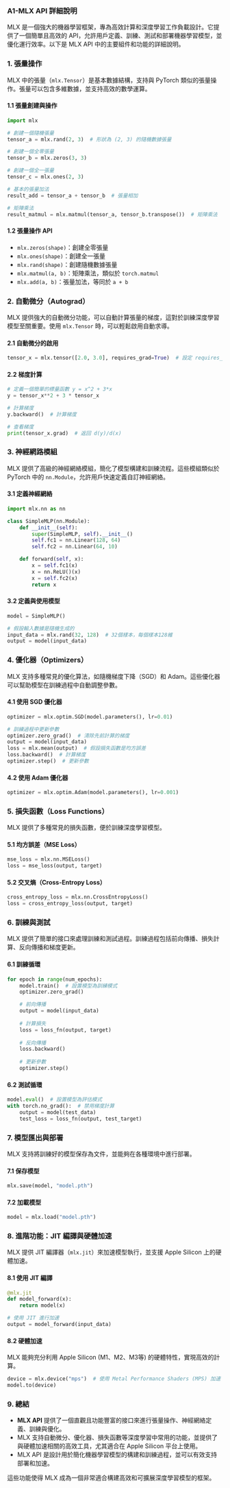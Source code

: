 ### **A1-MLX API 詳細說明**

MLX 是一個強大的機器學習框架，專為高效計算和深度學習工作負載設計。它提供了一個簡單且高效的 API，允許用戶定義、訓練、測試和部署機器學習模型，並優化運行效率。以下是 MLX API 中的主要組件和功能的詳細說明。

### **1. 張量操作**

MLX 中的張量（`mlx.Tensor`）是基本數據結構，支持與 PyTorch 類似的張量操作。張量可以包含多維數據，並支持高效的數學運算。

#### 1.1 張量創建與操作

```python
import mlx

# 創建一個隨機張量
tensor_a = mlx.rand(2, 3)  # 形狀為 (2, 3) 的隨機數據張量

# 創建一個全零張量
tensor_b = mlx.zeros(3, 3)

# 創建一個全一張量
tensor_c = mlx.ones(2, 3)

# 基本的張量加法
result_add = tensor_a + tensor_b  # 張量相加

# 矩陣乘法
result_matmul = mlx.matmul(tensor_a, tensor_b.transpose())  # 矩陣乘法
```

#### 1.2 張量操作 API
- `mlx.zeros(shape)`：創建全零張量
- `mlx.ones(shape)`：創建全一張量
- `mlx.rand(shape)`：創建隨機數據張量
- `mlx.matmul(a, b)`：矩陣乘法，類似於 `torch.matmul`
- `mlx.add(a, b)`：張量加法，等同於 `a + b`

### **2. 自動微分（Autograd）**

MLX 提供強大的自動微分功能，可以自動計算張量的梯度，這對於訓練深度學習模型至關重要。使用 `mlx.Tensor` 時，可以輕鬆啟用自動求導。

#### 2.1 自動微分的啟用

```python
tensor_x = mlx.tensor([2.0, 3.0], requires_grad=True)  # 設定 requires_grad 使張量啟用自動微分
```

#### 2.2 梯度計算

```python
# 定義一個簡單的標量函數 y = x^2 + 3*x
y = tensor_x**2 + 3 * tensor_x

# 計算梯度
y.backward()  # 計算梯度

# 查看梯度
print(tensor_x.grad)  # 返回 d(y)/d(x)
```

### **3. 神經網路模組**

MLX 提供了高級的神經網絡模組，簡化了模型構建和訓練流程。這些模組類似於 PyTorch 中的 `nn.Module`，允許用戶快速定義自訂神經網絡。

#### 3.1 定義神經網絡

```python
import mlx.nn as nn

class SimpleMLP(nn.Module):
    def __init__(self):
        super(SimpleMLP, self).__init__()
        self.fc1 = nn.Linear(128, 64)
        self.fc2 = nn.Linear(64, 10)

    def forward(self, x):
        x = self.fc1(x)
        x = nn.ReLU()(x)
        x = self.fc2(x)
        return x
```

#### 3.2 定義與使用模型

```python
model = SimpleMLP()

# 假設輸入數據是隨機生成的
input_data = mlx.rand(32, 128)  # 32個樣本，每個樣本128維
output = model(input_data)
```

### **4. 優化器（Optimizers）**

MLX 支持多種常見的優化算法，如隨機梯度下降（SGD）和 Adam。這些優化器可以幫助模型在訓練過程中自動調整參數。

#### 4.1 使用 SGD 優化器

```python
optimizer = mlx.optim.SGD(model.parameters(), lr=0.01)

# 訓練過程中更新參數
optimizer.zero_grad()  # 清除先前計算的梯度
output = model(input_data)
loss = mlx.mean(output)  # 假設損失函數是均方誤差
loss.backward()  # 計算梯度
optimizer.step()  # 更新參數
```

#### 4.2 使用 Adam 優化器

```python
optimizer = mlx.optim.Adam(model.parameters(), lr=0.001)
```

### **5. 損失函數（Loss Functions）**

MLX 提供了多種常見的損失函數，便於訓練深度學習模型。

#### 5.1 均方誤差（MSE Loss）

```python
mse_loss = mlx.nn.MSELoss()
loss = mse_loss(output, target)
```

#### 5.2 交叉熵（Cross-Entropy Loss）

```python
cross_entropy_loss = mlx.nn.CrossEntropyLoss()
loss = cross_entropy_loss(output, target)
```

### **6. 訓練與測試**

MLX 提供了簡單的接口來處理訓練和測試過程。訓練過程包括前向傳播、損失計算、反向傳播和梯度更新。

#### 6.1 訓練循環

```python
for epoch in range(num_epochs):
    model.train()  # 設置模型為訓練模式
    optimizer.zero_grad()

    # 前向傳播
    output = model(input_data)
    
    # 計算損失
    loss = loss_fn(output, target)
    
    # 反向傳播
    loss.backward()
    
    # 更新參數
    optimizer.step()
```

#### 6.2 測試循環

```python
model.eval()  # 設置模型為評估模式
with torch.no_grad():  # 禁用梯度計算
    output = model(test_data)
    test_loss = loss_fn(output, test_target)
```

### **7. 模型匯出與部署**

MLX 支持將訓練好的模型保存為文件，並能夠在各種環境中進行部署。

#### 7.1 保存模型

```python
mlx.save(model, "model.pth")
```

#### 7.2 加載模型

```python
model = mlx.load("model.pth")
```

### **8. 進階功能：JIT 編譯與硬體加速**

MLX 提供 JIT 編譯器（`mlx.jit`）來加速模型執行，並支援 Apple Silicon 上的硬體加速。

#### 8.1 使用 JIT 編譯

```python
@mlx.jit
def model_forward(x):
    return model(x)

# 使用 JIT 進行加速
output = model_forward(input_data)
```

#### 8.2 硬體加速

MLX 能夠充分利用 Apple Silicon (M1、M2、M3等) 的硬體特性，實現高效的計算。

```python
device = mlx.device("mps")  # 使用 Metal Performance Shaders (MPS) 加速
model.to(device)
```

### **9. 總結**

- **MLX API** 提供了一個直觀且功能豐富的接口來進行張量操作、神經網絡定義、訓練與優化。
- MLX 支持自動微分、優化器、損失函數等深度學習中常用的功能，並提供了與硬體加速相關的高效工具，尤其適合在 Apple Silicon 平台上使用。
- MLX API 是設計用於簡化機器學習模型的構建和訓練過程，並可以有效支持部署和加速。

這些功能使得 MLX 成為一個非常適合構建高效和可擴展深度學習模型的框架。